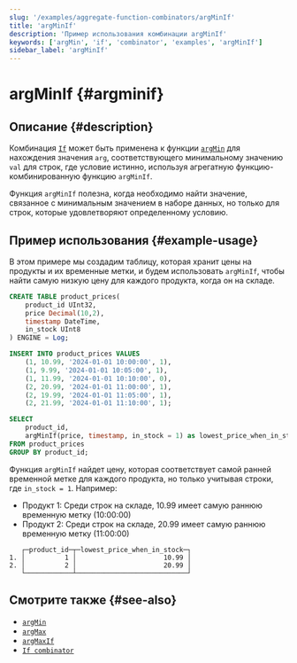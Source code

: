 ```yaml
---
slug: '/examples/aggregate-function-combinators/argMinIf'
title: 'argMinIf'
description: 'Пример использования комбинации argMinIf'
keywords: ['argMin', 'if', 'combinator', 'examples', 'argMinIf']
sidebar_label: 'argMinIf'
---
```



# argMinIf {#argminif}

## Описание {#description}

Комбинация [`If`](/sql-reference/aggregate-functions/combinators#-if) может быть применена к функции [`argMin`](/sql-reference/aggregate-functions/reference/argmin) для нахождения значения `arg`, соответствующего минимальному значению `val` для строк, где условие истинно, используя агрегатную функцию-комбинированную функцию `argMinIf`.

Функция `argMinIf` полезна, когда необходимо найти значение, связанное с минимальным значением в наборе данных, но только для строк, которые удовлетворяют определенному условию.

## Пример использования {#example-usage}

В этом примере мы создадим таблицу, которая хранит цены на продукты и их временные метки, и будем использовать `argMinIf`, чтобы найти самую низкую цену для каждого продукта, когда он на складе.

```sql title="Запрос"
CREATE TABLE product_prices(
    product_id UInt32,
    price Decimal(10,2),
    timestamp DateTime,
    in_stock UInt8
) ENGINE = Log;

INSERT INTO product_prices VALUES
    (1, 10.99, '2024-01-01 10:00:00', 1),
    (1, 9.99, '2024-01-01 10:05:00', 1),
    (1, 11.99, '2024-01-01 10:10:00', 0),
    (2, 20.99, '2024-01-01 11:00:00', 1),
    (2, 19.99, '2024-01-01 11:05:00', 1),
    (2, 21.99, '2024-01-01 11:10:00', 1);

SELECT
    product_id,
    argMinIf(price, timestamp, in_stock = 1) as lowest_price_when_in_stock
FROM product_prices
GROUP BY product_id;
```

Функция `argMinIf` найдет цену, которая соответствует самой ранней временной метке для каждого продукта, но только учитывая строки, где `in_stock = 1`. Например:
- Продукт 1: Среди строк на складе, 10.99 имеет самую раннюю временную метку (10:00:00)
- Продукт 2: Среди строк на складе, 20.99 имеет самую раннюю временную метку (11:00:00)

```response title="Ответ"
   ┌─product_id─┬─lowest_price_when_in_stock─┐
1. │          1 │                      10.99 │
2. │          2 │                      20.99 │
   └────────────┴────────────────────────────┘
```

## Смотрите также {#see-also}
- [`argMin`](/sql-reference/aggregate-functions/reference/argmin)
- [`argMax`](/sql-reference/aggregate-functions/reference/argmax)
- [`argMaxIf`](/examples/aggregate-function-combinators/argMaxIf)
- [`If combinator`](/sql-reference/aggregate-functions/combinators#-if)
